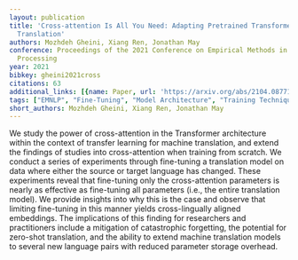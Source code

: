 ```yaml
---
layout: publication
title: 'Cross-attention Is All You Need: Adapting Pretrained Transformers For Machine
  Translation'
authors: Mozhdeh Gheini, Xiang Ren, Jonathan May
conference: Proceedings of the 2021 Conference on Empirical Methods in Natural Language
  Processing
year: 2021
bibkey: gheini2021cross
citations: 63
additional_links: [{name: Paper, url: 'https://arxiv.org/abs/2104.08771'}]
tags: ["EMNLP", "Fine-Tuning", "Model Architecture", "Training Techniques"]
short_authors: Mozhdeh Gheini, Xiang Ren, Jonathan May
---
```

We study the power of cross-attention in the Transformer architecture within
the context of transfer learning for machine translation, and extend the
findings of studies into cross-attention when training from scratch. We conduct
a series of experiments through fine-tuning a translation model on data where
either the source or target language has changed. These experiments reveal that
fine-tuning only the cross-attention parameters is nearly as effective as
fine-tuning all parameters (i.e., the entire translation model). We provide
insights into why this is the case and observe that limiting fine-tuning in
this manner yields cross-lingually aligned embeddings. The implications of this
finding for researchers and practitioners include a mitigation of catastrophic
forgetting, the potential for zero-shot translation, and the ability to extend
machine translation models to several new language pairs with reduced parameter
storage overhead.